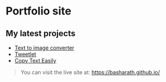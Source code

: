 # Portfolio site

## My latest projects

- [Text to image converter](https://chrome.google.com/webstore/detail/text-to-image/nkljaohokglebeljcgchmehnhdieakda)
- [Tweetlet](https://tweetlet.net/)
- [Copy Text Easily](https://devapt.com/copy-text-easily)

> You can visit the live site at: https://basharath.github.io/
